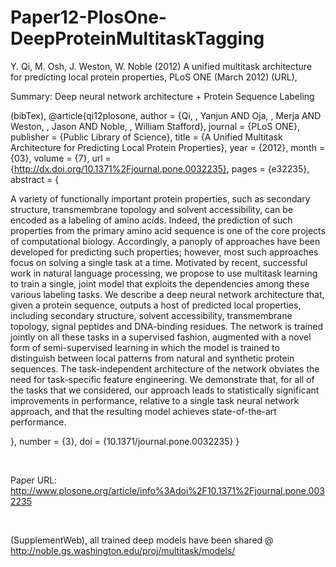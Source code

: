 # Paper12-PlosOne-DeepProteinMultitaskTagging

Y. Qi, M. Osh, J. Weston, W. Noble (2012) 
A unified multitask architecture for predicting local protein properties, PLoS ONE (March 2012) (URL), 



Summary: Deep neural network architecture + Protein Sequence Labeling

(bibTex), 
@article{qi12plosone,
    author = {Qi, , Yanjun AND Oja, , Merja AND Weston, , Jason AND Noble, , William Stafford},
    journal = {PLoS ONE},
    publisher = {Public Library of Science},
    title = {A Unified Multitask Architecture for Predicting Local Protein Properties},
    year = {2012},
    month = {03},
    volume = {7},
    url = {http://dx.doi.org/10.1371%2Fjournal.pone.0032235},
    pages = {e32235},
    abstract = {<p>A variety of functionally important protein properties, such as secondary structure, transmembrane topology and solvent accessibility, can be encoded as a labeling of amino acids. Indeed, the prediction of such properties from the primary amino acid sequence is one of the core projects of computational biology. Accordingly, a panoply of approaches have been developed for predicting such properties; however, most such approaches focus on solving a single task at a time. Motivated by recent, successful work in natural language processing, we propose to use <italic>multitask learning</italic> to train a single, joint model that exploits the dependencies among these various labeling tasks. We describe a deep neural network architecture that, given a protein sequence, outputs a host of predicted local properties, including secondary structure, solvent accessibility, transmembrane topology, signal peptides and DNA-binding residues. The network is trained jointly on all these tasks in a supervised fashion, augmented with a novel form of semi-supervised learning in which the model is trained to distinguish between local patterns from natural and synthetic protein sequences. The task-independent architecture of the network obviates the need for task-specific feature engineering. We demonstrate that, for all of the tasks that we considered, our approach leads to statistically significant improvements in performance, relative to a single task neural network approach, and that the resulting model achieves state-of-the-art performance.</p>},
    number = {3},
    doi = {10.1371/journal.pone.0032235}
}        



<BR>


Paper URL:  http://www.plosone.org/article/info%3Adoi%2F10.1371%2Fjournal.pone.0032235 

<BR>


(SupplementWeb), all trained deep models have been shared @ 
http://noble.gs.washington.edu/proj/multitask/models/

